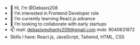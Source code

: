 - 👋 Hi, I’m @Debasis208
- 👀 I’m interested in Frontend Developer role
- 🌱 I’m currently learning React.js advance
- 💞️ I’m looking to collaborate with early startups
- 📫 mail: debasismohanty209@gmail.com    mob: 9040631872
- Skills I have: React.js, JavaScript, Tailwind, HTML, CSS

<!---
Debasis208/Debasis208 is a ✨ special ✨ repository because its `README.md` (this file) appears on your GitHub profile.
You can click the Preview link to take a look at your changes.
--->
